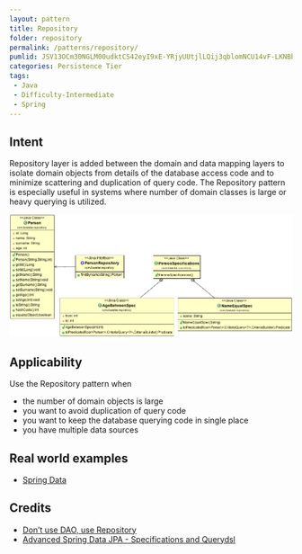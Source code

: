 ```yaml
---
layout: pattern
title: Repository
folder: repository
permalink: /patterns/repository/
pumlid: JSV13OCm30NGLM00udktCS42eyI9xE-YRjyUUtjlLQij3qblomNCU14vF-LKNBbdYDTX44EfevEsV1ZiTFERjqD2Jzic0-8Mr3b-89SvGZ7yGuBwrvBUoypUlW00
categories: Persistence Tier
tags:
 - Java
 - Difficulty-Intermediate
 - Spring
---
```


## Intent
Repository layer is added between the domain and data mapping
layers to isolate domain objects from details of the database access code and
to minimize scattering and duplication of query code. The Repository pattern is
especially useful in systems where number of domain classes is large or heavy
querying is utilized.

![alt text](etc/repository.png "Repository")

## Applicability
Use the Repository pattern when

* the number of domain objects is large
* you want to avoid duplication of query code
* you want to keep the database querying code in single place
* you have multiple data sources

## Real world examples

* [Spring Data](http://projects.spring.io/spring-data/)

## Credits

* [Don’t use DAO, use Repository](http://thinkinginobjects.com/2012/08/26/dont-use-dao-use-repository/)
* [Advanced Spring Data JPA - Specifications and Querydsl](https://spring.io/blog/2011/04/26/advanced-spring-data-jpa-specifications-and-querydsl/)
